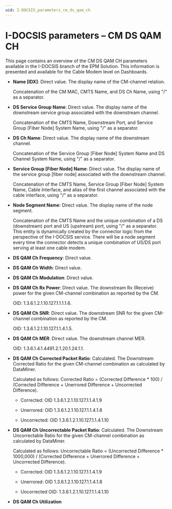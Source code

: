 ```yaml
---
uid: I-DOCSIS_parameters_cm_ds_qam_ch
---
```


# I-DOCSIS parameters – CM DS QAM CH

This page contains an overview of the CM DS QAM CH parameters available in the I-DOCSIS branch of the EPM Solution. 
This information is presented and available for the Cable Modem level on Dashboards.

- **Name \[IDX]**: Direct value. The display name of the CM-channel relation.

  Concatenation of the CM MAC, CMTS Name, and DS Ch Name, using "/" as a separator.

- **DS Service Group Name**: Direct value. The display name of the downstream service group associated with the downstream channel.

  Concatenation of the CMTS Name, Downstream Port, and Service Group \[Fiber Node] System Name, using "/" as a separator.

- **DS Ch Name**: Direct value. The display name of the downstream channel.

  Concatenation of the Service Group \[Fiber Node] System Name and DS Channel System Name, using "/" as a separator.

- **Service Group \[Fiber Node] Name**: Direct value. The display name of the service group \[fiber node] associated with the downstream channel.

  Concatenation of the CMTS Name, Service Group \[Fiber Node] System Name, Cable Interface, and alias of the first channel associated with the cable interface, using "/" as a separator.

- **Node Segment Name**: Direct value. The display name of the node segment.

  Concatenation of the CMTS Name and the unique combination of a DS (downstream) port and US (upstream) port, using "/" as a separator. This entity is dynamically created by the connector logic from the perspective of the I-DOCSIS service. There will be a node segment every time the connector detects a unique combination of US/DS port serving at least one cable modem.

- **DS QAM Ch Frequency**: Direct value.

- **DS QAM Ch Width**: Direct value.

- **DS QAM Ch Modulation**: Direct value.

- **DS QAM Ch Rx Power**: Direct value. The downstream Rx (Receive) power for the given CM-channel combination as reported by the CM.

  OID: 1.3.6.1.2.1.10.127.1.1.1.1.6.

- **DS QAM Ch SNR**: Direct value. The downstream SNR for the given CM-channel combination as reported by the CM.

  OID: 1.3.6.1.2.1.10.127.1.1.4.1.5.

- **DS QAM Ch MER**: Direct value. The downstream channel MER.

  OID: 1.3.6.1.4.1.4491.2.1.20.1.24.1.1.

- **DS QAM Ch Corrected Packet Ratio**: Calculated. The Downstream Corrected Ratio for the given CM-channel combination as calculated by DataMiner.

  Calculated as follows: Corrected Ratio = (Corrected Difference * 100) / (Corrected Difference + Unerrored Difference + Uncorrected Difference).

  - Corrected: OID 1.3.6.1.2.1.10.127.1.1.4.1.9

  - Unerrored: OID 1.3.6.1.2.1.10.127.1.1.4.1.8

  - Uncorrected: OID 1.3.6.1.2.1.10.127.1.1.4.1.10

- **DS QAM Ch Uncorrectable Packet Ratio**: Calculated. The Downstream Uncorrectable Ratio for the given CM-channel combination as calculated by DataMiner.

  Calculated as follows: Uncorrectable Ratio = (Uncorrected Difference * 1000,000) / (Corrected Difference + Unerrored Difference + Uncorrected Difference).

  - Corrected: OID 1.3.6.1.2.1.10.127.1.1.4.1.9

  - Unerrored: OID 1.3.6.1.2.1.10.127.1.1.4.1.8

  - Uncorrected OID: 1.3.6.1.2.1.10.127.1.1.4.1.10

- **DS QAM Ch Utilization**
